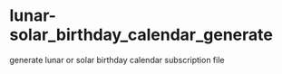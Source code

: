 # lunar-solar_birthday_calendar_generate
generate lunar or solar birthday calendar subscription file
